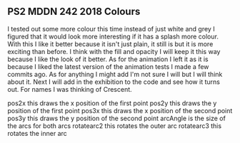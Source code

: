 ## PS2 MDDN 242 2018 Colours
   
I tested out some more colour this time instead of just white and grey I figured that it would look more interesting if it has a splash more colour. With this I like it better because it isn't just plain, it still is but it is more exciting than before. I think with the fill and opacity I will keep it this way because I like the look of it better. As for the animation I left it as it is because I liked the latest version of the animation tests I made a few commits ago. As for anything I might add I'm not sure I will but I will think about it. Next I will add in the exhibition to the code and see how it turns out. For names I was thinking of Crescent.


pos2x this draws the x position of the first point 
pos2y this draws the y position of the first point 
pos3x this draws the x position of the second point 
pos3y this draws the y position of the second point 
arcAngle is the size of the arcs for both arcs
rotatearc2 this rotates the outer arc
rotatearc3 this rotates the inner arc


